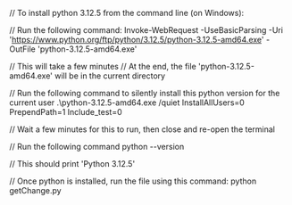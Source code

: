 // To install python 3.12.5 from the command line (on Windows):

// Run the following command: 
Invoke-WebRequest -UseBasicParsing -Uri 'https://www.python.org/ftp/python/3.12.5/python-3.12.5-amd64.exe' -OutFile 'python-3.12.5-amd64.exe'

// This will take a few minutes
// At the end, the file 'python-3.12.5-amd64.exe' will be in the current directory

// Run the following command to silently install this python version for the current user
.\python-3.12.5-amd64.exe /quiet InstallAllUsers=0 PrependPath=1 Include_test=0

// Wait a few minutes for this to run, then close and re-open the terminal

// Run the following command
python --version

// This should print 'Python 3.12.5'


// Once python is installed, run the file using this command:
python getChange.py 

